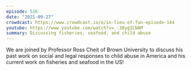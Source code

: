 ```yaml
---
episode: 516
date: "2021-09-27"
crowdcast: https://www.crowdcast.io/e/in-lieu-of-fun-episode-144
youtube: https://www.youtube.com/watch?v=_-30ygICWAM
summary: Discussing fisheries, seafood, and child abuse
---
```

We are joined by Professor Ross Cheit of Brown University to discuss his past work on social and legal responses to child abuse in America and his current work on fisheries and seafood in the US!
